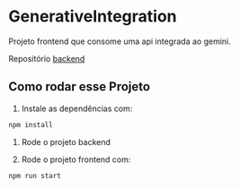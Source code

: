 # GenerativeIntegration

Projeto frontend que consome uma api integrada ao gemini.

Repositório [backend](https://github.com/Pedrocardo005/generative-integration-backend)

## Como rodar esse Projeto

1. Instale as dependências com:
```bash
npm install
```

1. Rode o projeto backend

1. Rode o projeto frontend com:
```bash
npm run start
```
